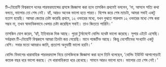 টি–টোয়েন্টি বিশ্বকাপে দলের পারফরম্যান্সের প্রসঙ্গে জিজ্ঞাসা করা হলে তাসকিন প্রথমেই বললেন, ‘না, আসলে সত্যি কথা বলতে, ভালোর তো শেষ নেই। হ্যাঁ, আরও অনেক ভালো হতে পারত। বিশেষ করে শেষ ম্যাচটা, আমরা সবাই একটু হতাশ হয়েছি। আমরা জেতার চেষ্টা করেছি প্রথমে, ১২ ওভারের মধ্যে, যখন বুঝতে পারলাম ১২ ওভারের মধ্যে শেষ করা সম্ভব না, তখন স্বাভাবিকভাবে খেলার চেষ্টা করেছিল সবাই। তাও জিততে পারিনি।’

তাসকিন যোগ করেন, ‘হ্যাঁ, ইতিবাচক দিক আছে। পুরো টুর্নামেন্টে বোলিং যথেষ্ট ভালো করেছে। সুপার এইটে এসেছি। সর্বপ্রথম টি-টোয়েন্টি বিশ্বকাপে আমরা তিনটা জয় পেয়েছি। মানে পজেটিভ আছে। কিন্তু নেগেটিভের সংখ্যাটা একটু বেশি। সবার মতো আমরাও জানি, প্রত্যাশা অনুযায়ী ভালো হয়নি।’

বোলিং বিভাগের ধারাবাহিক পারফরম্যান্স নিয়ে তাসকিনকে জিজ্ঞাসা করা হলে তিনি বলেছেন, ‘বোলিং ইউনিট আগাগোড়াই কয়েক বছর ধরে ভালো করছে। সে ধারাবাহিকতা ধরে রেখেছে। সামনে আরও ভালো হবে। ভালোর তো শেষ নেই।’
